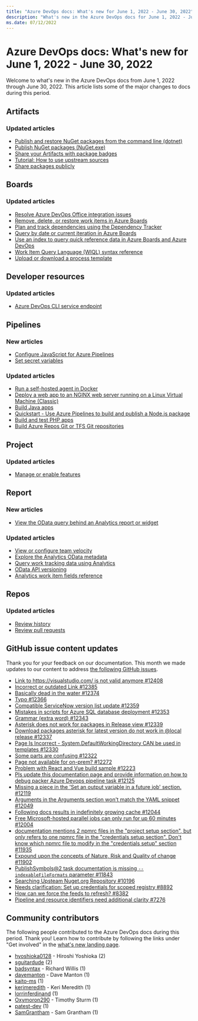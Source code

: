 ```yaml
---
title: "Azure DevOps docs: What's new for June 1, 2022 - June 30, 2022"
description: "What's new in the Azure DevOps docs for June 1, 2022 - June 30, 2022."
ms.date: 07/12/2022
---
```


# Azure DevOps docs: What's new for June 1, 2022 - June 30, 2022

Welcome to what's new in the Azure DevOps docs from June 1, 2022 through June 30, 2022. This article lists some of the major changes to docs during this period.

## Artifacts

### Updated articles

- [Publish and restore NuGet packages from the command line (dotnet)](/azure/devops/artifacts/nuget/dotnet-exe)
- [Publish NuGet packages (NuGet.exe)](/azure/devops/artifacts/nuget/publish)
- [Share your Artifacts with package badges](/azure/devops/artifacts/package-badges)
- [Tutorial: How to use upstream sources](/azure/devops/artifacts/tutorials/protect-oss-packages-with-upstream-sources)
- [Share packages publicly](/azure/devops/artifacts/tutorials/share-packages-publicly)

## Boards

### Updated articles

- [Resolve Azure DevOps Office integration issues](/azure/devops/boards/backlogs/office/tfs-office-integration-issues)
- [Remove, delete, or restore work items in Azure Boards](/azure/devops/boards/backlogs/remove-delete-work-items)
- [Plan and track dependencies using the Dependency Tracker](/azure/devops/boards/extensions/dependency-tracker)
- [Query by date or current iteration in Azure Boards](/azure/devops/boards/queries/query-by-date-or-current-iteration)
- [Use an index to query quick reference data in Azure Boards and Azure DevOps](/azure/devops/boards/queries/query-index-quick-ref)
- [Work Item Query Language (WIQL) syntax reference](/azure/devops/boards/queries/wiql-syntax)
- [Upload or download a process template](/azure/devops/boards/work-items/guidance/manage-process-templates)

## Developer resources

### Updated articles

- [Azure DevOps CLI service endpoint](/azure/devops/cli/service-endpoint)

## Pipelines

### New articles

- [Configure JavaScript for Azure Pipelines](/azure/devops/pipelines/ecosystems/configure-javascript)
- [Set secret variables](/azure/devops/pipelines/process/set-secret-variables)

### Updated articles

- [Run a self-hosted agent in Docker](/azure/devops/pipelines/agents/docker)
- [Deploy a web app to an NGINX web server running on a Linux Virtual Machine (Classic)](/azure/devops/pipelines/apps/cd/deploy-linuxvm-deploygroups)
- [Build Java apps](/azure/devops/pipelines/ecosystems/java)
- [Quickstart - Use Azure Pipelines to build and publish a Node.js package](/azure/devops/pipelines/ecosystems/javascript)
- [Build and test PHP apps](/azure/devops/pipelines/ecosystems/php)
- [Build Azure Repos Git or TFS Git repositories](/azure/devops/pipelines/repos/azure-repos-git)

## Project

### Updated articles

- [Manage or enable features](/azure/devops/project/navigation/preview-features)

## Report

### New articles

- [View the OData query behind an Analytics report or widget](/azure/devops/report/extend-analytics/view-odata-query-analytics-report)

### Updated articles

- [View or configure team velocity](/azure/devops/report/dashboards/team-velocity)
- [Explore the Analytics OData metadata](/azure/devops/report/extend-analytics/analytics-metadata)
- [Query work tracking data using Analytics](/azure/devops/report/extend-analytics/analytics-recipes)
- [OData API versioning](/azure/devops/report/extend-analytics/odata-api-version)
- [Analytics work item fields reference](/azure/devops/report/powerbi/analytics-fields-reference)

## Repos

### Updated articles

- [Review history](/azure/devops/repos/git/review-history)
- [Review pull requests](/azure/devops/repos/git/review-pull-requests)

## GitHub issue content updates

Thank you for your feedback on our documentation. This month we made updates to our content to address [the following GitHub issues](https://github.com/MicrosoftDocs/azure-devops-docs/issues?q=linked%3Apr+is%3Aissue+is%3Aclosed+closed%3A2022-06-01..2022-06-30).

- [Link to https://visualstudio.com/ is not valid anymore #12408](https://github.com/MicrosoftDocs/azure-devops-docs/issues/12408)
- [Incorrect or outdated Link #12385](https://github.com/MicrosoftDocs/azure-devops-docs/issues/12385)
- [Basically dead in the water #12374](https://github.com/MicrosoftDocs/azure-devops-docs/issues/12374)
- [Typo #12366](https://github.com/MicrosoftDocs/azure-devops-docs/issues/12366)
- [Compatible ServiceNow version list update  #12359](https://github.com/MicrosoftDocs/azure-devops-docs/issues/12359)
- [Mistakes in scripts for Azure SQL database deployment #12353](https://github.com/MicrosoftDocs/azure-devops-docs/issues/12353)
- [Grammar (extra word) #12343](https://github.com/MicrosoftDocs/azure-devops-docs/issues/12343)
- [Asterisk does not work for packages in Release view #12339](https://github.com/MicrosoftDocs/azure-devops-docs/issues/12339)
- [Download packages asterisk for latest version do not work in @local release #12337](https://github.com/MicrosoftDocs/azure-devops-docs/issues/12337)
- [Page Is Incorrect - System.DefaultWorkingDirectory CAN be used in templates #12330](https://github.com/MicrosoftDocs/azure-devops-docs/issues/12330)
- [Some parts are confusing #12322](https://github.com/MicrosoftDocs/azure-devops-docs/issues/12322)
- [Page not available for on-prem? #12272](https://github.com/MicrosoftDocs/azure-devops-docs/issues/12272)
- [Problem with React and Vue build sample #12223](https://github.com/MicrosoftDocs/azure-devops-docs/issues/12223)
- [Pls update this documentation page and provide information on how to debug packer Azure Devops pipeline task #12125](https://github.com/MicrosoftDocs/azure-devops-docs/issues/12125)
- [Missing a piece in the 'Set an output variable in a future job' section. #12119](https://github.com/MicrosoftDocs/azure-devops-docs/issues/12119)
- [Arguments in the Arguments section won't match the YAML snippet #12049](https://github.com/MicrosoftDocs/azure-devops-docs/issues/12049)
- [Following docs results in indefinitely growing cache #12044](https://github.com/MicrosoftDocs/azure-devops-docs/issues/12044)
- [Free Microsoft-hosted parallel jobs can only run for up 60 minutes #12004](https://github.com/MicrosoftDocs/azure-devops-docs/issues/12004)
- [documentation mentions 2 npmrc files in the "project setup section", but only refers to one npmrc file in the "credentials setup section". Don't know which npmrc file to modify in the "credentials setup" section #11935](https://github.com/MicrosoftDocs/azure-devops-docs/issues/11935)
- [Expound upon the concepts of Nature, Risk and Quality of change #11902](https://github.com/MicrosoftDocs/azure-devops-docs/issues/11902)
- [PublishSymbols@2 task documentation is missing `--indexableFileFormats` parameter #11843](https://github.com/MicrosoftDocs/azure-devops-docs/issues/11843)
- [Searching Upsteam Nuget.org Repository #10196](https://github.com/MicrosoftDocs/azure-devops-docs/issues/10196)
- [Needs clarification: Set up credentials for scoped registry #8892](https://github.com/MicrosoftDocs/azure-devops-docs/issues/8892)
- [How can we force the feeds to refresh? #8382](https://github.com/MicrosoftDocs/azure-devops-docs/issues/8382)
- [Pipeline and resource identifiers need additional clarity #7276](https://github.com/MicrosoftDocs/azure-devops-docs/issues/7276)
## Community contributors

The following people contributed to the Azure DevOps docs during this period. Thank you! Learn how to contribute by following the links under "Get involved" in the [what's new landing page](index.yml).

- [hyoshioka0128](https://github.com/hyoshioka0128) - Hiroshi Yoshioka (2)
- [sguitardude](https://github.com/sguitardude) (2)
- [badsyntax](https://github.com/badsyntax) - Richard Willis (1)
- [davemanton](https://github.com/davemanton) - Dave Manton (1)
- [kaito-ms](https://github.com/kaito-ms) (1)
- [kerimeredith](https://github.com/kerimeredith) - Keri Meredith (1)
- [lorrinferdinand](https://github.com/lorrinferdinand) (1)
- [Oxymoron290](https://github.com/Oxymoron290) - Timothy Sturm (1)
- [patest-dev](https://github.com/patest-dev) (1)
- [SamGrantham](https://github.com/SamGrantham) - Sam Grantham (1)
